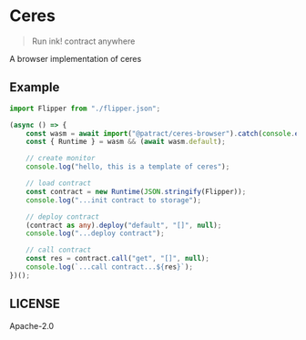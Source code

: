 # Ceres

> Run ink! contract anywhere

A browser implementation of ceres


## Example

```typescript
import Flipper from "./flipper.json";

(async () => {
    const wasm = await import("@patract/ceres-browser").catch(console.error);
    const { Runtime } = wasm && (await wasm.default);

    // create monitor
    console.log("hello, this is a template of ceres");

    // load contract
    const contract = new Runtime(JSON.stringify(Flipper));
    console.log("...init contract to storage");

    // deploy contract
    (contract as any).deploy("default", "[]", null);
    console.log("...deploy contract");

    // call contract
    const res = contract.call("get", "[]", null);
    console.log(`...call contract...${res}`);
})();
```

## LICENSE

Apache-2.0

